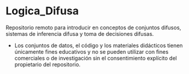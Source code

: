 # Logica_Difusa
Repositorio remoto para introducir en conceptos de conjuntos difusos, sistemas de inferencia difusa y toma de decisiones difusas.
* Los conjuntos de datos, el código y los materiales didácticos tienen únicamente fines educativos y no se pueden utilizar con 
  fines comerciales o de investigación sin el consentimiento explícito del propietario del repositorio.

